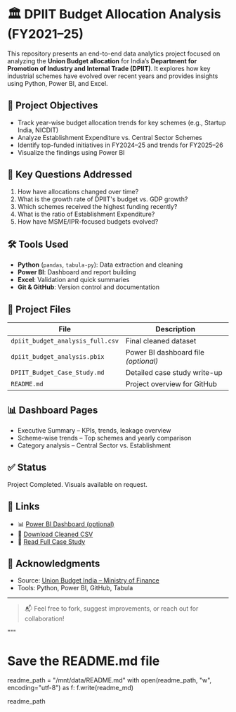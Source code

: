 
# 🏛️ DPIIT Budget Allocation Analysis (FY2021–25)

This repository presents an end-to-end data analytics project focused on analyzing the **Union Budget allocation** for India’s **Department for Promotion of Industry and Internal Trade (DPIIT)**. It explores how key industrial schemes have evolved over recent years and provides insights using Python, Power BI, and Excel.

## 📌 Project Objectives

- Track year-wise budget allocation trends for key schemes (e.g., Startup India, NICDIT)
- Analyze Establishment Expenditure vs. Central Sector Schemes
- Identify top-funded initiatives in FY2024–25 and trends for FY2025–26
- Visualize the findings using Power BI

## 🧠 Key Questions Addressed

1. How have allocations changed over time?
2. What is the growth rate of DPIIT's budget vs. GDP growth?
3. Which schemes received the highest funding recently?
4. What is the ratio of Establishment Expenditure?
5. How have MSME/IPR-focused budgets evolved?

## 🛠 Tools Used

- **Python** (`pandas`, `tabula-py`): Data extraction and cleaning
- **Power BI**: Dashboard and report building
- **Excel**: Validation and quick summaries
- **Git & GitHub**: Version control and documentation

## 📁 Project Files

| File                                | Description                             |
|-------------------------------------|-----------------------------------------|
| `dpiit_budget_analysis_full.csv`    | Final cleaned dataset                   |
| `dpiit_budget_analysis.pbix`        | Power BI dashboard file *(optional)*    |
| `DPIIT_Budget_Case_Study.md`        | Detailed case study write-up            |
| `README.md`                         | Project overview for GitHub             |

## 📊 Dashboard Pages

- Executive Summary – KPIs, trends, leakage overview
- Scheme-wise trends – Top schemes and yearly comparison
- Category analysis – Central Sector vs. Establishment

## ✅ Status

Project Completed. Visuals available on request.

## 🔗 Links

- 📊 [Power BI Dashboard (optional)](#)
- 📂 [Download Cleaned CSV](dpiit_budget_analysis_full.csv)
- 📝 [Read Full Case Study](DPIIT_Budget_Case_Study.md)

## 🙌 Acknowledgments

- Source: [Union Budget India – Ministry of Finance](https://www.indiabudget.gov.in)
- Tools: Python, Power BI, GitHub, Tabula

---

> 📬 Feel free to fork, suggest improvements, or reach out for collaboration!

"""

# Save the README.md file
readme_path = "/mnt/data/README.md"
with open(readme_path, "w", encoding="utf-8") as f:
    f.write(readme_md)

readme_path
